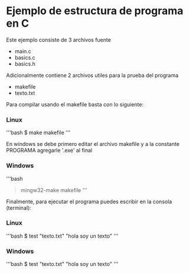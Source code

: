# Ejemplo de estructura de programa en C #

Este ejemplo consiste de 3 archivos fuente
*	main.c
*	basics.c
*	basics.h

Adicionalmente contiene 2 archivos utiles para la prueba del programa
*	makefile
*	texto.txt

Para compilar usando el makefile basta con lo siguiente:

### Linux ###
'''bash
$ make makefile
'''


En windows se debe primero editar el archivo makefile y a la constante PROGRAMA agregarle '.exe' al final

### Windows ###
'''bash
> mingw32-make makefile
'''

Finalmente, para ejecutar el programa puedes escribir en la consola (terminal):

### Linux ###
'''bash
$ test "texto.txt" "hola soy un texto"
'''

### Windows ###
'''bash
$ test "texto.txt" "hola soy un texto"
'''
